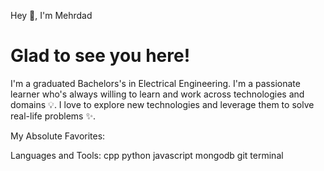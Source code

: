 
Hey 👋, I'm Mehrdad
# Glad to see you here! # 
I'm a graduated Bachelors's in Electrical Engineering. I'm a passionate learner who's always willing to learn and work across technologies and domains 💡. I love to explore new technologies and leverage them to solve real-life problems ✨.




My Absolute Favorites:

Languages and Tools:
cpp python javascript mongodb git terminal
